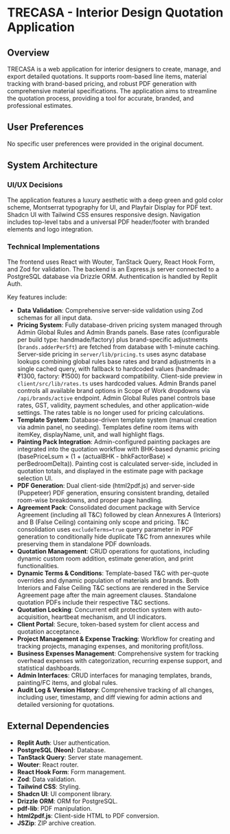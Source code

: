 # TRECASA - Interior Design Quotation Application

## Overview

TRECASA is a web application for interior designers to create, manage, and export detailed quotations. It supports room-based line items, material tracking with brand-based pricing, and robust PDF generation with comprehensive material specifications. The application aims to streamline the quotation process, providing a tool for accurate, branded, and professional estimates.

## User Preferences

No specific user preferences were provided in the original document.

## System Architecture

### UI/UX Decisions

The application features a luxury aesthetic with a deep green and gold color scheme, Montserrat typography for UI, and Playfair Display for PDF text. Shadcn UI with Tailwind CSS ensures responsive design. Navigation includes top-level tabs and a universal PDF header/footer with branded elements and logo integration.

### Technical Implementations

The frontend uses React with Wouter, TanStack Query, React Hook Form, and Zod for validation. The backend is an Express.js server connected to a PostgreSQL database via Drizzle ORM. Authentication is handled by Replit Auth.

Key features include:
- **Data Validation**: Comprehensive server-side validation using Zod schemas for all input data.
- **Pricing System**: Fully database-driven pricing system managed through Admin Global Rules and Admin Brands panels. Base rates (configurable per build type: handmade/factory) plus brand-specific adjustments (`brands.adderPerSft`) are fetched from database with 1-minute caching. Server-side pricing in `server/lib/pricing.ts` uses async database lookups combining global rules base rates and brand adjustments in a single cached query, with fallback to hardcoded values (handmade: ₹1300, factory: ₹1500) for backward compatibility. Client-side preview in `client/src/lib/rates.ts` uses hardcoded values. Admin Brands panel controls all available brand options in Scope of Work dropdowns via `/api/brands/active` endpoint. Admin Global Rules panel controls base rates, GST, validity, payment schedules, and other application-wide settings. The rates table is no longer used for pricing calculations.
- **Template System**: Database-driven template system (manual creation via admin panel, no seeding). Templates define room items with itemKey, displayName, unit, and wall highlight flags.
- **Painting Pack Integration**: Admin-configured painting packages are integrated into the quotation workflow with BHK-based dynamic pricing (basePriceLsum × (1 + (actualBHK - bhkFactorBase) × perBedroomDelta)). Painting cost is calculated server-side, included in quotation totals, and displayed in the estimate page with package selection UI.
- **PDF Generation**: Dual client-side (html2pdf.js) and server-side (Puppeteer) PDF generation, ensuring consistent branding, detailed room-wise breakdowns, and proper page handling.
- **Agreement Pack**: Consolidated document package with Service Agreement (including all T&C) followed by clean Annexures A (Interiors) and B (False Ceiling) containing only scope and pricing. T&C consolidation uses `excludeTerms=true` query parameter in PDF generation to conditionally hide duplicate T&C from annexures while preserving them in standalone PDF downloads.
- **Quotation Management**: CRUD operations for quotations, including dynamic custom room addition, estimate generation, and print functionalities.
- **Dynamic Terms & Conditions**: Template-based T&C with per-quote overrides and dynamic population of materials and brands. Both Interiors and False Ceiling T&C sections are rendered in the Service Agreement page after the main agreement clauses. Standalone quotation PDFs include their respective T&C sections.
- **Quotation Locking**: Concurrent edit protection system with auto-acquisition, heartbeat mechanism, and UI indicators.
- **Client Portal**: Secure, token-based system for client access and quotation acceptance.
- **Project Management & Expense Tracking**: Workflow for creating and tracking projects, managing expenses, and monitoring profit/loss.
- **Business Expenses Management**: Comprehensive system for tracking overhead expenses with categorization, recurring expense support, and statistical dashboards.
- **Admin Interfaces**: CRUD interfaces for managing templates, brands, painting/FC items, and global rules.
- **Audit Log & Version History**: Comprehensive tracking of all changes, including user, timestamp, and diff viewing for admin actions and detailed versioning for quotations.

## External Dependencies

- **Replit Auth**: User authentication.
- **PostgreSQL (Neon)**: Database.
- **TanStack Query**: Server state management.
- **Wouter**: React router.
- **React Hook Form**: Form management.
- **Zod**: Data validation.
- **Tailwind CSS**: Styling.
- **Shadcn UI**: UI component library.
- **Drizzle ORM**: ORM for PostgreSQL.
- **pdf-lib**: PDF manipulation.
- **html2pdf.js**: Client-side HTML to PDF conversion.
- **JSZip**: ZIP archive creation.